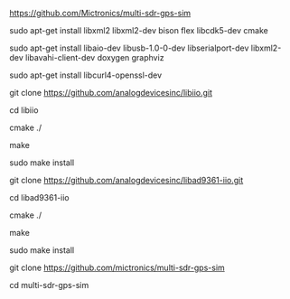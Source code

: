 
https://github.com/Mictronics/multi-sdr-gps-sim

sudo apt-get install libxml2 libxml2-dev bison flex libcdk5-dev cmake

sudo apt-get install libaio-dev libusb-1.0-0-dev libserialport-dev libxml2-dev libavahi-client-dev doxygen graphviz

sudo apt-get install libcurl4-openssl-dev


git clone https://github.com/analogdevicesinc/libiio.git

cd libiio

cmake ./

make

sudo make install


git clone https://github.com/analogdevicesinc/libad9361-iio.git

cd libad9361-iio

cmake ./

make

sudo make install

git clone https://github.com/mictronics/multi-sdr-gps-sim

cd multi-sdr-gps-sim
